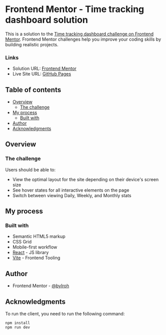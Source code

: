 # Frontend Mentor - Time tracking dashboard solution

This is a solution to the [Time tracking dashboard challenge on Frontend Mentor](https://www.frontendmentor.io/challenges/time-tracking-dashboard-UIQ7167Jw). Frontend Mentor challenges help you improve your coding skills by building realistic projects.

### Links

- Solution URL: [Frontend Mentor](https://www.frontendmentor.io/solutions/time-tracking-dashboard-main-mobile-first-react-js-_8-DJYr4iP)
- Live Site URL: [GitHub Pages](https://byiroh.github.io/time-tracking-dashboard-main/)

## Table of contents

- [Overview](#overview)
  - [The challenge](#the-challenge)
- [My process](#my-process)
  - [Built with](#built-with)
- [Author](#author)
- [Acknowledgments](#acknowledgments)

## Overview

### The challenge

Users should be able to:

- View the optimal layout for the site depending on their device's screen size
- See hover states for all interactive elements on the page
- Switch between viewing Daily, Weekly, and Monthly stats

## My process

### Built with

- Semantic HTML5 markup
- CSS Grid
- Mobile-first workflow
- [React](https://reactjs.org/) - JS library
- [Vite](https://vitejs.dev/) - Frontend Tooling

## Author

- Frontend Mentor - [@byIroh](https://www.frontendmentor.io/profile/byIroh)

## Acknowledgments

To run the client, you need to run the following command:

```
npm install
npm run dev
```
